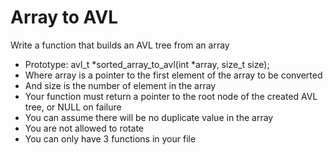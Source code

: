 # Array to AVL

Write a function that builds an AVL tree from an array

* Prototype: avl_t *sorted_array_to_avl(int *array, size_t size);
* Where array is a pointer to the first element of the array to be converted
* And size is the number of element in the array
* Your function must return a pointer to the root node of the created AVL tree, or NULL on failure
* You can assume there will be no duplicate value in the array
* You are not allowed to rotate
* You can only have 3 functions in your file